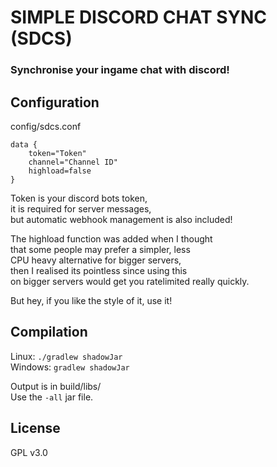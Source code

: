 # SIMPLE DISCORD CHAT SYNC (SDCS)

### Synchronise your ingame chat with discord!


## Configuration

config/sdcs.conf

```
data {
    token="Token" 
    channel="Channel ID"
    highload=false
}
```

Token is your discord bots token, \
it is required for server messages, \
but automatic webhook management is also included!

The highload function was added when I thought \
that some people may prefer a simpler, less \
CPU heavy alternative for bigger servers, \
then I realised its pointless since using this \
on bigger servers would get you ratelimited really quickly.

But hey, if you like the style of it, use it!

## Compilation

Linux: 
``./gradlew shadowJar`` \
Windows: 
``gradlew shadowJar``

Output is in build/libs/ \
Use the `-all` jar file.

## License
GPL v3.0

